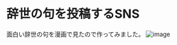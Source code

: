 # 辞世の句を投稿するSNS
面白い辞世の句を漫画で見たので作ってみました。
![image](https://user-images.githubusercontent.com/61653118/145725751-fd5923bb-9ccb-4310-8e96-00c4111accb0.png)
